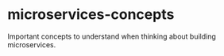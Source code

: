 # microservices-concepts
Important concepts to understand when thinking about building microservices.
